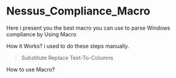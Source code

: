 # Nessus_Compliance_Macro
Here i present you the best macro you can use to parse Windows compliance by Using Macro

How it Works?
i used to do these steps manually.
> Substitute
> Replace
> Text-To-Columns

How to use Macro?
